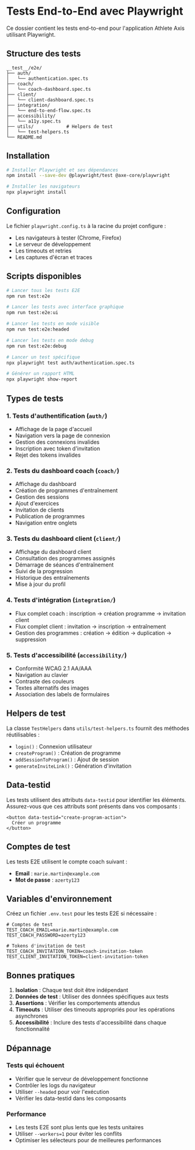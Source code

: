 # Tests End-to-End avec Playwright

Ce dossier contient les tests end-to-end pour l'application Athlete Axis utilisant Playwright.

## Structure des tests

```
__test__/e2e/
├── auth/                    
│   └── authentication.spec.ts
├── coach/                   
│   └── coach-dashboard.spec.ts
├── client/                  
│   └── client-dashboard.spec.ts
├── integration/             
│   └── end-to-end-flow.spec.ts
├── accessibility/           
│   └── a11y.spec.ts
├── utils/            # Helpers de test
│   └── test-helpers.ts
└── README.md
```

## Installation

```bash
# Installer Playwright et ses dépendances
npm install --save-dev @playwright/test @axe-core/playwright

# Installer les navigateurs
npx playwright install
```

## Configuration

Le fichier `playwright.config.ts` à la racine du projet configure :
- Les navigateurs à tester (Chrome, Firefox)
- Le serveur de développement
- Les timeouts et retries
- Les captures d'écran et traces

## Scripts disponibles

```bash
# Lancer tous les tests E2E
npm run test:e2e

# Lancer les tests avec interface graphique
npm run test:e2e:ui

# Lancer les tests en mode visible
npm run test:e2e:headed

# Lancer les tests en mode debug
npm run test:e2e:debug

# Lancer un test spécifique
npx playwright test auth/authentication.spec.ts

# Générer un rapport HTML
npx playwright show-report
```

## Types de tests

### 1. Tests d'authentification (`auth/`)
- Affichage de la page d'accueil
- Navigation vers la page de connexion
- Gestion des connexions invalides
- Inscription avec token d'invitation
- Rejet des tokens invalides

### 2. Tests du dashboard coach (`coach/`)
- Affichage du dashboard
- Création de programmes d'entraînement
- Gestion des sessions
- Ajout d'exercices
- Invitation de clients
- Publication de programmes
- Navigation entre onglets

### 3. Tests du dashboard client (`client/`)
- Affichage du dashboard client
- Consultation des programmes assignés
- Démarrage de séances d'entraînement
- Suivi de la progression
- Historique des entraînements
- Mise à jour du profil

### 4. Tests d'intégration (`integration/`)
- Flux complet coach : inscription → création programme → invitation client
- Flux complet client : invitation → inscription → entraînement
- Gestion des programmes : création → édition → duplication → suppression

### 5. Tests d'accessibilité (`accessibility/`)
- Conformité WCAG 2.1 AA/AAA
- Navigation au clavier
- Contraste des couleurs
- Textes alternatifs des images
- Association des labels de formulaires

## Helpers de test

La classe `TestHelpers` dans `utils/test-helpers.ts` fournit des méthodes réutilisables :
- `login()` : Connexion utilisateur
- `createProgram()` : Création de programme
- `addSessionToProgram()` : Ajout de session
- `generateInviteLink()` : Génération d'invitation

## Data-testid

Les tests utilisent des attributs `data-testid` pour identifier les éléments. Assurez-vous que ces attributs sont présents dans vos composants :

```tsx
<button data-testid="create-program-action">
  Créer un programme
</button>
```

## Comptes de test

Les tests E2E utilisent le compte coach suivant :
- **Email** : `marie.martin@example.com`
- **Mot de passe** : `azerty123`

## Variables d'environnement

Créez un fichier `.env.test` pour les tests E2E si nécessaire :

```env
# Comptes de test
TEST_COACH_EMAIL=marie.martin@example.com
TEST_COACH_PASSWORD=azerty123

# Tokens d'invitation de test
TEST_COACH_INVITATION_TOKEN=coach-invitation-token
TEST_CLIENT_INVITATION_TOKEN=client-invitation-token
```

## Bonnes pratiques

1. **Isolation** : Chaque test doit être indépendant
2. **Données de test** : Utiliser des données spécifiques aux tests
3. **Assertions** : Vérifier les comportements attendus
4. **Timeouts** : Utiliser des timeouts appropriés pour les opérations asynchrones
5. **Accessibilité** : Inclure des tests d'accessibilité dans chaque fonctionnalité

## Dépannage

### Tests qui échouent
- Vérifier que le serveur de développement fonctionne
- Contrôler les logs du navigateur
- Utiliser `--headed` pour voir l'exécution
- Vérifier les data-testid dans les composants

### Performance
- Les tests E2E sont plus lents que les tests unitaires
- Utiliser `--workers=1` pour éviter les conflits
- Optimiser les sélecteurs pour de meilleures performances
